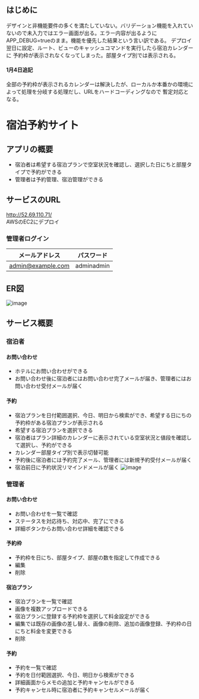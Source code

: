 ## はじめに
デザインと非機能要件の多くを満たしていない。バリデーション機能を入れていないので未入力ではエラー画面が出る。エラー内容が出るようにAPP_DEBUG=trueのまま。機能を優先した結果という言い訳である。
デプロイ翌日に設定、ルート、ビューのキャッシュコマンドを実行したら宿泊カレンダーに
予約枠が表示されなくなってしまった。部屋タイプ別では表示される。
#### 1月4日追記
全部の予約枠が表示されるカレンダーは解決したが、ローカルか本番かの環境によって処理を分岐する処理だし、URLをハードコーディングなので
暫定対応となる。

# 宿泊予約サイト
## アプリの概要
- 宿泊者は希望する宿泊プランで空室状況を確認し、選択した日にちと部屋タイプで予約ができる
- 管理者は予約管理、宿泊管理ができる

## サービスのURL
http://52.69.110.71/  
AWSのEC2にデプロイ
### 管理者ログイン
| メールアドレス     | パスワード |
| ---      | ---       |
| admin@example.com | adminadmin |

## ER図
![image](https://github.com/mirai-79/yoursc-reserve/assets/99461088/82ea400c-83a0-43c0-a4ba-b1a8439e037a)

## サービス概要
### 宿泊者
#### お問い合わせ
- ホテルにお問い合わせができる
- お問い合わせ後に宿泊者にはお問い合わせ完了メールが届き、管理者にはお問い合わせ受付メールが届く

#### 予約
- 宿泊プランを日付範囲選択、今日、明日から検索ができ、希望する日にちの予約枠がある宿泊プランが表示される
- 希望する宿泊プランを選択できる
- 宿泊者はプラン詳細のカレンダーに表示されている空室状況と値段を確認して選択し、予約ができる
- カレンダー部屋タイプ別で表示切替可能
- 予約後に宿泊者には予約完了メール、管理者には新規予約受付メールが届く
- 宿泊前日に予約状況リマインドメールが届く
  ![image](https://github.com/mirai-79/yoursc-reserve/assets/99461088/5ff25460-bcef-4d6a-9c1b-6947296978ec)

### 管理者
#### お問い合わせ
- お問い合わせを一覧で確認
- ステータスを対応待ち、対応中、完了にできる
- 詳細ボタンからお問い合わせ詳細を確認できる

#### 予約枠
- 予約枠を日にち、部屋タイプ、部屋の数を指定して作成できる
- 編集
- 削除

#### 宿泊プラン
- 宿泊プランを一覧で確認
- 画像を複数アップロードできる
- 宿泊プランに登録する予約枠を選択して料金設定ができる
- 編集では既存の画像の差し替え、画像の削除、追加の画像登録、予約枠の日にちと料金を変更できる
- 削除

#### 予約
- 予約を一覧で確認
- 予約を日付範囲選択、今日、明日から検索ができる
- 詳細画面からメモの追加と予約キャンセルができる
- 予約キャンセル時に宿泊者に予約キャンセルメールが届く


